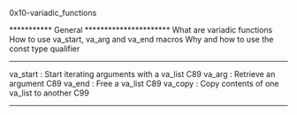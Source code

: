 0x10-variadic_functions

***********  General   **********************
What are variadic functions
How to use va_start, va_arg and va_end macros
Why and how to use the const type qualifier

*********************************

va_start : Start iterating arguments with a va_list C89
va_arg	 : Retrieve an argument	C89
va_end	 : Free a va_list C89
va_copy	 : Copy contents of one va_list to another C99
*********************************
